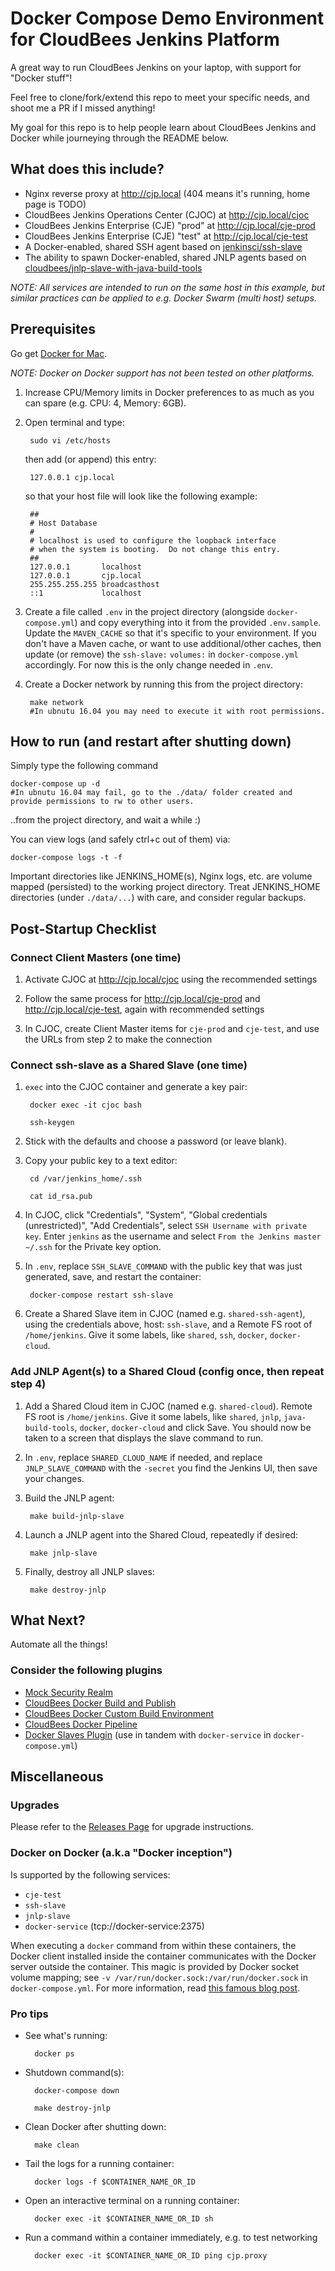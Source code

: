 # Docker Compose Demo Environment for CloudBees Jenkins Platform

A great way to run CloudBees Jenkins on your laptop, with support for "Docker stuff"!

Feel free to clone/fork/extend this repo to meet your specific needs, and shoot me a PR if I missed anything!

My goal for this repo is to help people learn about CloudBees Jenkins and Docker while journeying through the README below.

## What does this include?
* Nginx reverse proxy at http://cjp.local (404 means it's running, home page is TODO)
* CloudBees Jenkins Operations Center (CJOC) at http://cjp.local/cjoc
* CloudBees Jenkins Enterprise (CJE) "prod" at http://cjp.local/cje-prod
* CloudBees Jenkins Enterprise (CJE) "test" at http://cjp.local/cje-test
* A Docker-enabled, shared SSH agent based on [jenkinsci/ssh-slave](https://hub.docker.com/r/jenkinsci/ssh-slave/)
* The ability to spawn Docker-enabled, shared JNLP agents based on [cloudbees/jnlp-slave-with-java-build-tools](https://hub.docker.com/r/cloudbees/jnlp-slave-with-java-build-tools/)

*NOTE: All services are intended to run on the same host in this example, but similar practices can be applied to e.g. Docker Swarm (multi host) setups.*

## Prerequisites

Go get [Docker for Mac](https://docs.docker.com/docker-for-mac/).

*NOTE: Docker on Docker support has not been tested on other platforms.*

1. Increase CPU/Memory limits in Docker preferences to as much as you can spare (e.g. CPU: 4, Memory: 6GB).

2. Open terminal and type:

        sudo vi /etc/hosts

    then add (or append) this entry:

        127.0.0.1 cjp.local

	so that your host file will look like the following example:
	
		##
		# Host Database
		#
		# localhost is used to configure the loopback interface
		# when the system is booting.  Do not change this entry.
		##
		127.0.0.1       localhost
		127.0.0.1       cjp.local
		255.255.255.255 broadcasthost
		::1             localhost	


3. Create a file called ``.env`` in the project directory (alongside ``docker-compose.yml``) and copy everything into it from the provided ``.env.sample``. Update the ``MAVEN_CACHE`` so that it's specific to your environment. If you don't have a Maven cache, or want to use additional/other caches, then update (or remove) the ``ssh-slave:`` ``volumes:`` in ``docker-compose.yml`` accordingly. For now this is the only change needed in ``.env``.

4. Create a Docker network by running this from the project directory:

        make network
        #In ubnutu 16.04 you may need to execute it with root permissions.


## How to run (and restart after shutting down)

Simply type the following command

    docker-compose up -d
    #In ubnutu 16.04 may fail, go to the ./data/ folder created and provide permissions to rw to other users.

..from the project directory, and wait a while :)

You can view logs (and safely ctrl+c out of them) via:

    docker-compose logs -t -f

Important directories like JENKINS_HOME(s), Nginx logs, etc. are volume mapped (persisted) to the working project directory. Treat JENKINS_HOME directories (under ``./data/...``) with care, and consider regular backups.

## Post-Startup Checklist

### Connect Client Masters (one time)

1. Activate CJOC at http://cjp.local/cjoc using the recommended settings

2. Follow the same process for http://cjp.local/cje-prod and http://cjp.local/cje-test, again with recommended settings

3. In CJOC, create Client Master items for ``cje-prod`` and ``cje-test``, and use the URLs from step 2 to make the connection

### Connect ssh-slave as a Shared Slave (one time)

1. `` exec `` into the CJOC container and generate a key pair:

        docker exec -it cjoc bash

        ssh-keygen

2. Stick with the defaults and choose a password (or leave blank).

3. Copy your public key to a text editor:

        cd /var/jenkins_home/.ssh

        cat id_rsa.pub

4. In CJOC, click "Credentials", "System", "Global credentials (unrestricted)", "Add Credentials", select ``SSH Username with private key``. Enter ``jenkins`` as the username and select ``From the Jenkins master ~/.ssh`` for the Private key option.

5. In ``.env``, replace ``SSH_SLAVE_COMMAND`` with the public key that was just generated, save, and restart the container:

        docker-compose restart ssh-slave

6. Create a Shared Slave item in CJOC (named e.g. ``shared-ssh-agent``), using the credentials above, host: ``ssh-slave``, and a Remote FS root of ``/home/jenkins``. Give it some labels, like ``shared``, ``ssh``, ``docker``, ``docker-cloud``.

### Add JNLP Agent(s) to a Shared Cloud (config once, then repeat step 4)

1. Add a Shared Cloud item in CJOC (named e.g. `` shared-cloud ``). Remote FS root is ``/home/jenkins``. Give it some labels, like ``shared``, ``jnlp``, ``java-build-tools``, ``docker``, ``docker-cloud`` and click Save. You should now be taken to a screen that displays the slave command to run.

2. In ``.env``, replace ``SHARED_CLOUD_NAME`` if needed, and replace ``JNLP_SLAVE_COMMAND`` with the ``-secret`` you find the Jenkins UI, then save your changes.

3. Build the JNLP agent:

        make build-jnlp-slave

3. Launch a JNLP agent into the Shared Cloud, repeatedly if desired:

        make jnlp-slave

4. Finally, destroy all JNLP slaves:

        make destroy-jnlp

## What Next?

Automate all the things!

### Consider the following plugins

* [Mock Security Realm](https://wiki.jenkins-ci.org/display/JENKINS/Mock+Security+Realm+Plugin)
* [CloudBees Docker Build and Publish](https://wiki.jenkins-ci.org/display/JENKINS/CloudBees+Docker+Build+and+Publish+plugin)
* [CloudBees Docker Custom Build Environment](https://wiki.jenkins-ci.org/display/JENKINS/CloudBees+Docker+Custom+Build+Environment+Plugin)
* [CloudBees Docker Pipeline](https://wiki.jenkins-ci.org/display/JENKINS/CloudBees+Docker+Pipeline+Plugin)
* [Docker Slaves Plugin](https://wiki.jenkins-ci.org/display/JENKINS/Docker+Slaves+Plugin) (use in tandem with ``docker-service`` in ``docker-compose.yml``)

## Miscellaneous

### Upgrades

Please refer to the [Releases Page](https://github.com/schottsfired/cjp-demo-environment/releases) for upgrade instructions.

### Docker on Docker (a.k.a "Docker inception")

Is supported by the following services:

* ``cje-test``
* ``ssh-slave``
* ``jnlp-slave``
* ``docker-service`` (tcp://docker-service:2375)

When executing a ``docker`` command from within these containers, the Docker client installed inside the container communicates with the  Docker server outside the container. This magic is provided by Docker socket volume mapping; see ``-v /var/run/docker.sock:/var/run/docker.sock`` in ``docker-compose.yml``. For more information, read [this famous blog post](https://jpetazzo.github.io/2015/09/03/do-not-use-docker-in-docker-for-ci/).

### Pro tips
* See what's running:

        docker ps

* Shutdown command(s):

        docker-compose down

        make destroy-jnlp

* Clean Docker after shutting down:

        make clean

* Tail the logs for a running container:

        docker logs -f $CONTAINER_NAME_OR_ID

* Open an interactive terminal on a running container:

        docker exec -it $CONTAINER_NAME_OR_ID sh

* Run a command within a container immediately, e.g. to test networking

        docker exec -it $CONTAINER_NAME_OR_ID ping cjp.proxy
